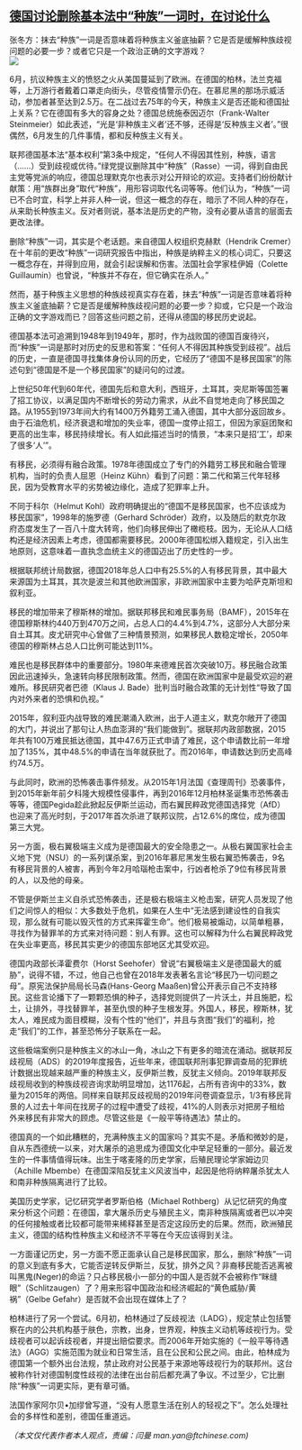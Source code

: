 <!--1593460322000-->
[德国讨论删除基本法中“种族”一词时，在讨论什么](https://cn.ft.com/story/001088326?full=y)
------

<div></div><div class="story-lead">张冬方：抹去“种族”一词是否意味着将种族主义釜底抽薪？它是否是缓解种族歧视问题的必要一步？或者它只是一个政治正确的文字游戏？</div><div class=" story-image image"><img src="https://thumbor.ftacademy.cn/unsafe/1340x754/https://thumbor.ftacademy.cn/unsafe/picture/1/000096531_piclink.jpg"></div><div class="story-body"><div id="story-body-container"><p>6月，抗议种族主义的愤怒之火从美国蔓延到了欧洲。在德国的柏林，法兰克福等，上万游行者戴着口罩走向街头，尽管疫情警示仍在。在慕尼黑的那场示威活动，参加者甚至达到2.5万。在二战过去75年的今天，种族主义是否还能和德国扯上关系？它在德国有多大的容身之处？德国总统施泰因迈尔（Frank-Walter Steinmeier）如此表述，“光是‘非种族主义者’还不够，还得是‘反种族主义者’。”很偶然，6月发生的几件事情，都和反种族主义有关。</p><p>联邦德国基本法“基本权利”第3条中规定，“任何人不得因其性别，种族，语言（……）受到歧视或优待。”绿党提议删除其中“种族”（Rasse）一词，得到自由民主党等党派的响应，德国总理默克尔也表示对公开辩论的欢迎。支持者们纷纷献计献策：用“族群出身”取代“种族”，用形容词取代名词等等。他们认为，“种族”一词已不合时宜，科学上并非人种一说，但这一概念的存在，暗示了不同人种的存在，从来助长种族主义。反对者则说，基本法是历史的产物，没有必要从语言的层面去更改法律。</p><p>删除“种族”一词，其实是个老话题。来自德国人权组织克赫默（Hendrik Cremer）在十年前的更改“种族”一词研究报告中指出，种族是纳粹主义的核心词汇，只要这一概念存在，并得到应用，就会引起误解和伤害。法国社会学家桂伊姆（Colette Guillaumin）也曾说，“种族并不存在，但它确实在杀人。”</p><p>然而，基于种族主义思想的种族歧视真实存在着，抹去“种族”一词是否意味着将种族主义釜底抽薪？它是否是缓解种族歧视问题的必要一步？抑或，它只是一个政治正确的文字游戏而已？回答这些问题之前，还得从德国的移民历史说起。</p><div  data-o-ads-name="mpu-middle1" class="o-ads in-article-advert" data-o-ads-formats-default="false"  data-o-ads-formats-small="FtcMobileMpu"  data-o-ads-formats-medium="FtcMpu" data-o-ads-formats-large="FtcMpu" data-o-ads-formats-extra="FtcMpu" data-o-ads-targeting="cnpos=middle1;" data-cy='[{"devices":["PC","iPhoneWeb","AndroidWeb","iPhoneApp","AndroidApp"],"pattern":"MPU","position":"Middle1","container":"mpuInStory"}]'></div><p>德国基本法可追溯到1948年到1949年，那时，作为战败国的德国百废待兴，而“种族”一词是那时对历史的反思和答案：“任何人不得因其种族受到歧视”。战后的历史，一直是德国寻找集体身份认同的历史，它经历了“德国不是移民国家”的陈述句到“德国是不是一个移民国家”的疑问句的过渡。</p><p>上世纪50年代到60年代，德国先后和意大利，西班牙，土耳其，突尼斯等国签署了招工协议，以满足国内不断增长的劳动力需求，从此不自觉地走向了移民国之路。从1955到1973年间大约有1400万外籍劳工涌入德国，其中大部分返回故乡。由于石油危机，经济衰退和增加的失业率，德国一度停止招工，但因为家庭团聚和更高的出生率，移民持续增长。有人如此描述当时的情景，“本来只是招‘工’，却来了很多‘人’”。</p><p>有移民，必须得有融合政策。1978年德国成立了专门的外籍劳工移民和融合管理机构，当时的负责人屈恩（Heinz Kühn）看到了问题：第二代和第三代年轻移民，因为受教育水平的劣势被边缘化，造成了犯罪率上升。</p><p>不同于科尔（Helmut Kohl）政府明确提出的“德国不是移民国家，也不应该成为移民国家”，1998年的施罗德（Gerhard Schröder）政府，以及随后的默克尔政府态度发生了一百八十度大转弯，他们向移民伸出了橄榄枝。因为，无论从人口结构还是经济因素上考虑，德国都需要移民。2000年德国松绑入籍规定，引入出生地原则，这意味着一直执念血统主义的德国迈出了历史性的一步。</p><p>根据联邦统计局数据，德国2018年总人口中有25.5%的人有移民背景，其中最大来源国为土耳其，其次是波兰和其他欧洲国家，非欧洲国家中主要为哈萨克斯坦和叙利亚。</p><p>移民的增加带来了穆斯林的增加。据联邦移民和难民事务局（BAMF），2015年在德国穆斯林约440万到470万之间，占总人口的4.4%到4.7%，这部分人大部分来自土耳其。皮尤研究中心曾做了三种情景预测，如果移民人数稳定增长，2050年德国的穆斯林占总人口比例可能达到11%。</p><div data-o-ads-name="mpu-middle2" class="o-ads in-article-advert" data-o-ads-formats-default="false"  data-o-ads-formats-small="FtcMobileMpu"  data-o-ads-formats-medium="false" data-o-ads-formats-large="false" data-o-ads-formats-extra="false" data-o-ads-targeting="cnpos=middle2;" data-cy='[{"devices":["iPhoneWeb","AndroidWeb","iPhoneApp","AndroidApp"],"pattern":"MPU","position":"Middle2","container":"mpuInStory"}]'></div><p>难民也是移民群体中的重要部分。1980年来德难民首次突破10万。移民融合政策因此迅速掉头，急速转向移民限制政策。然而，德国在欧洲国家中是最受欢迎的避难所。移民研究者巴德（Klaus J. Bade）批判当时融合政策的无计划性“导致了国内对外来者的恐惧和仇视。”</p><p>2015年，叙利亚内战导致的难民潮涌入欧洲，出于人道主义，默克尔敞开了德国的大门，并说出了那句让人热血澎湃的“我们能做到”。据联邦内政部数据，2015年共有100万难民抵达德国，其中47.6万正式申请了难民，这个申请数比前一年增加了135%，其中48.5%的申请在当年就获批了。而2016年，申请数达到历史高峰约74.5万。</p><p>与此同时，欧洲的恐怖袭击事件频发。从2015年1月法国《查理周刊》恐袭事件，到2015年新年前夕科隆大规模性侵事件，再到2016年12月柏林圣诞集市恐怖袭击等等，德国Pegida趁此掀起反伊斯兰运动，而右翼民粹政党德国选择党（AfD）也迎来了高光时刻，于2017年首次杀进了联邦议院，占12.6%的席位，成为德国第三大党。</p><p>另一方面，极右翼极端主义成为是德国最大的安全隐患之一。从极右翼国家社会主义地下党（NSU）的一系列谋杀案，到2016年慕尼黑发生极右翼恐怖袭击，9名有移民背景的人被害，再到今年2月哈瑙枪击案中，行凶者枪杀了9位有移民背景的人，以及他的母亲。</p><p>不管是伊斯兰主义自杀式恐怖袭击，还是极右极端主义枪击案，研究人员发现了他们之间惊人的相似：大多数处于危机，如果在人生中“无法感到建设性的自我实现，那么就有可能以毁灭性的方式来挥霍生命”。他们极易被煽动，以简单粗暴，寻找作为替罪羊的方式来对待问题：别人有罪。这也可以解释为什么右翼民粹政党在失业率更高，移民其实更少的德国东部地区尤其受欢迎。</p><div data-o-ads-name="mpu-middle3" class="o-ads in-article-advert" data-o-ads-formats-default="false"  data-o-ads-formats-small="FtcMobileMpu"  data-o-ads-formats-medium="false" data-o-ads-formats-large="false" data-o-ads-formats-extra="false" data-o-ads-targeting="cnpos=middle3;" data-cy='[{"devices":["iPhoneWeb","AndroidWeb","iPhoneApp","AndroidApp"],"pattern":"MPU","position":"Middle3","container":"mpuInStory"}]'></div><p>德国内政部长泽霍费尔（Horst Seehofer）曾说“右翼极端主义是德国最大的威胁”，说得不错，不过，他自己也曾在2018年发表著名言论“移民乃一切问题之母”。原宪法保护局局长马森(Hans-Georg Maaßen)曾公开表示自己不支持移民。这些言论播下了一颗颗恐惧的种子，选择党则提供了一片沃土，并且施肥，松土，让排外，寻找替罪羊，甚至仇恨的种子生根发芽。外国人，移民，穆斯林，犹太人，难民成为面目模糊，没有个性的“他们”，并且与贪图“我们”的福利，抢走“我们”的工作，甚至恐怖分子联系在一起。</p><p>这些极端案例只是种族主义的冰山一角，冰山之下有更多的暗流在涌动。据联邦反歧视局（ADS）的2019年度报告，近些年来，德国联邦刑事犯罪调查局的犯罪统计数据出现越来越严重的种族主义，反伊斯兰教，反犹主义倾向。2019年联邦反歧视局收到的种族歧视咨询求助明显增加，达1176起，占所有咨询中的33%，数量为2015年的两倍。同样来自联邦反歧视局的2019年问卷调查显示，1/3有移民背景的人过去十年间在找房子的过程中遭受了歧视，41%的人则表示对把房子租给外来移民有非常大的顾虑。尽管这些是《一般平等待遇法》禁止的。</p><p>德国真的一个如此糟糕的，充满种族主义的国家吗？其实不是。矛盾和微妙的是，自从东西德统一以来，对大屠杀的追思成为德国文化中举足轻重的一部分。最近发生的一件事情值得玩味。出生于喀麦隆的历史学家，后殖民理论学家姆边贝（Achille Mbembe）在德国深陷反犹主义风波当中，起因是他将纳粹屠杀犹太人和南非种族隔离进行了比较。</p><p>美国历史学家，记忆研究学者罗斯伯格（Michael Rothberg）从记忆研究的角度来分析这个问题：在德国，拿大屠杀历史与殖民主义，南非种族隔离或者巴以冲突的任何接触或者比较都可能带来稀释甚至是否定这段历史的后果。然而，欧洲殖民主义，德国的结构性种族主义和经济不平等在今天应该得到关注。</p><p>一方面谨记历史，另一方面不愿正面承认自己是移民国家，那么，删除“种族”一词的意义到底有多大，它能否逆转反伊斯兰，反犹，排外之风？非裔移民能否逃离被叫黑鬼(Neger)的命运？只占移民极小一部分的中国人是否就不会被称作“眯缝眼”（Schlitzaugen）了？用来形容中国政治和经济崛起的“黄色威胁/黄祸”（Gelbe Gefahr）是否就不会出现在媒体上了？</p><div data-o-ads-name="mpu-middle4" class="o-ads in-article-advert" data-o-ads-formats-default="false"  data-o-ads-formats-small="FtcMobileMpu"  data-o-ads-formats-medium="false" data-o-ads-formats-large="false" data-o-ads-formats-extra="false" data-o-ads-targeting="cnpos=middle4;" data-cy='[{"devices":["iPhoneWeb","AndroidWeb","iPhoneApp","AndroidApp"],"pattern":"MPU","position":"Middle4","container":"mpuInStory"}]'></div><p>柏林进行了另一个尝试。6月初，柏林通过了反歧视法（LADG），规定禁止包括警察在内的公共机构基于肤色，宗教，出身，世界观，种族主义动机等歧视行为。受歧视者可以起诉歧视者，并提出赔偿要求。而2006年开始实施的《一般平等待遇法》（AGG）实施范围为就业和日常生活，且在公民和公民之间。由此，柏林成为德国第一个额外出台法规，禁止政府对公民基于来源地等歧视行为的联邦州。这台被称作针对德国制度性歧视的法律在出台前后都充满了争议。不过至少，它比删除“种族”一词更实际，更有章可循。</p><p>法国作家阿尔贝•加缪曾写道，“没有人愿意生活在别人的轻视之下”。怎么处理社会的多样性和差别，德国任重道远。</p><p><i>（本文仅代表作者本人观点，责编：闫曼 man.yan@ftchinese.com)</i></p></div><div class="clearfloat"></div></div>
